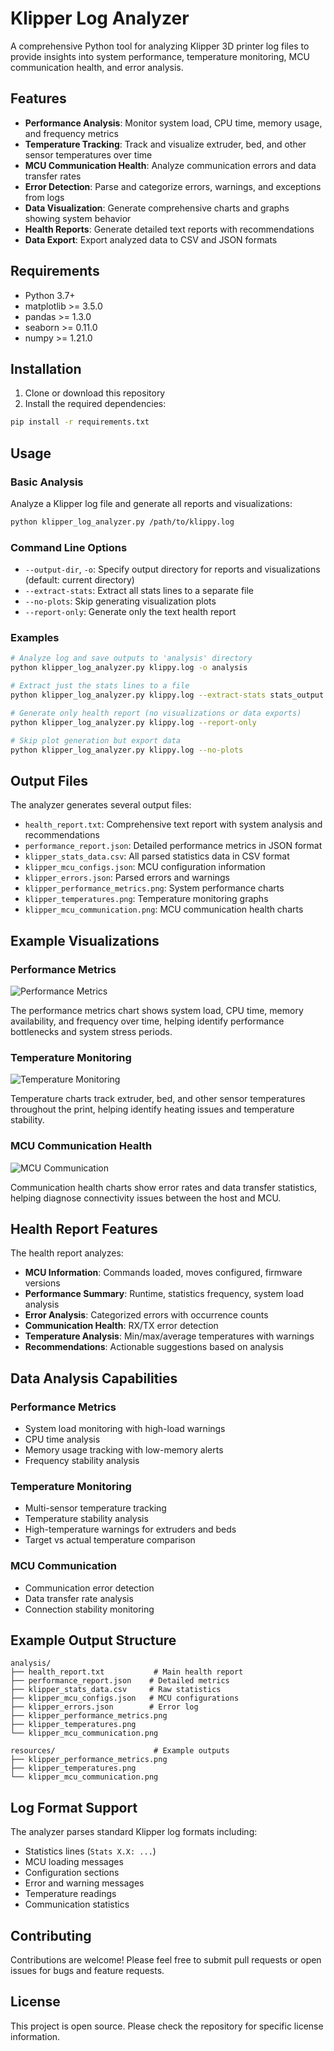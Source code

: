 # Klipper Log Analyzer

A comprehensive Python tool for analyzing Klipper 3D printer log files to provide insights into system performance, temperature monitoring, MCU communication health, and error analysis.

## Features

- **Performance Analysis**: Monitor system load, CPU time, memory usage, and frequency metrics
- **Temperature Tracking**: Track and visualize extruder, bed, and other sensor temperatures over time
- **MCU Communication Health**: Analyze communication errors and data transfer rates
- **Error Detection**: Parse and categorize errors, warnings, and exceptions from logs
- **Data Visualization**: Generate comprehensive charts and graphs showing system behavior
- **Health Reports**: Generate detailed text reports with recommendations
- **Data Export**: Export analyzed data to CSV and JSON formats

## Requirements

- Python 3.7+
- matplotlib >= 3.5.0
- pandas >= 1.3.0
- seaborn >= 0.11.0
- numpy >= 1.21.0

## Installation

1. Clone or download this repository
2. Install the required dependencies:

```bash
pip install -r requirements.txt
```

## Usage

### Basic Analysis

Analyze a Klipper log file and generate all reports and visualizations:

```bash
python klipper_log_analyzer.py /path/to/klippy.log
```

### Command Line Options

- `--output-dir`, `-o`: Specify output directory for reports and visualizations (default: current directory)
- `--extract-stats`: Extract all stats lines to a separate file
- `--no-plots`: Skip generating visualization plots
- `--report-only`: Generate only the text health report

### Examples

```bash
# Analyze log and save outputs to 'analysis' directory
python klipper_log_analyzer.py klippy.log -o analysis

# Extract just the stats lines to a file
python klipper_log_analyzer.py klippy.log --extract-stats stats_output.txt

# Generate only health report (no visualizations or data exports)
python klipper_log_analyzer.py klippy.log --report-only

# Skip plot generation but export data
python klipper_log_analyzer.py klippy.log --no-plots
```

## Output Files

The analyzer generates several output files:

- `health_report.txt`: Comprehensive text report with system analysis and recommendations
- `performance_report.json`: Detailed performance metrics in JSON format
- `klipper_stats_data.csv`: All parsed statistics data in CSV format
- `klipper_mcu_configs.json`: MCU configuration information
- `klipper_errors.json`: Parsed errors and warnings
- `klipper_performance_metrics.png`: System performance charts
- `klipper_temperatures.png`: Temperature monitoring graphs
- `klipper_mcu_communication.png`: MCU communication health charts

## Example Visualizations

### Performance Metrics
![Performance Metrics](resources/klipper_performance_metrics.png)

The performance metrics chart shows system load, CPU time, memory availability, and frequency over time, helping identify performance bottlenecks and system stress periods.

### Temperature Monitoring
![Temperature Monitoring](resources/klipper_temperatures.png)

Temperature charts track extruder, bed, and other sensor temperatures throughout the print, helping identify heating issues and temperature stability.

### MCU Communication Health
![MCU Communication](resources/klipper_mcu_communication.png)

Communication health charts show error rates and data transfer statistics, helping diagnose connectivity issues between the host and MCU.

## Health Report Features

The health report analyzes:

- **MCU Information**: Commands loaded, moves configured, firmware versions
- **Performance Summary**: Runtime, statistics frequency, system load analysis
- **Error Analysis**: Categorized errors with occurrence counts
- **Communication Health**: RX/TX error detection
- **Temperature Analysis**: Min/max/average temperatures with warnings
- **Recommendations**: Actionable suggestions based on analysis

## Data Analysis Capabilities

### Performance Metrics
- System load monitoring with high-load warnings
- CPU time analysis
- Memory usage tracking with low-memory alerts
- Frequency stability analysis

### Temperature Monitoring
- Multi-sensor temperature tracking
- Temperature stability analysis
- High-temperature warnings for extruders and beds
- Target vs actual temperature comparison

### MCU Communication
- Communication error detection
- Data transfer rate analysis
- Connection stability monitoring

## Example Output Structure

```
analysis/
├── health_report.txt           # Main health report
├── performance_report.json    # Detailed metrics
├── klipper_stats_data.csv     # Raw statistics
├── klipper_mcu_configs.json   # MCU configurations
├── klipper_errors.json        # Error log
├── klipper_performance_metrics.png
├── klipper_temperatures.png
└── klipper_mcu_communication.png

resources/                      # Example outputs
├── klipper_performance_metrics.png
├── klipper_temperatures.png
└── klipper_mcu_communication.png
```

## Log Format Support

The analyzer parses standard Klipper log formats including:
- Statistics lines (`Stats X.X: ...`)
- MCU loading messages
- Configuration sections
- Error and warning messages
- Temperature readings
- Communication statistics

## Contributing

Contributions are welcome! Please feel free to submit pull requests or open issues for bugs and feature requests.

## License

This project is open source. Please check the repository for specific license information.